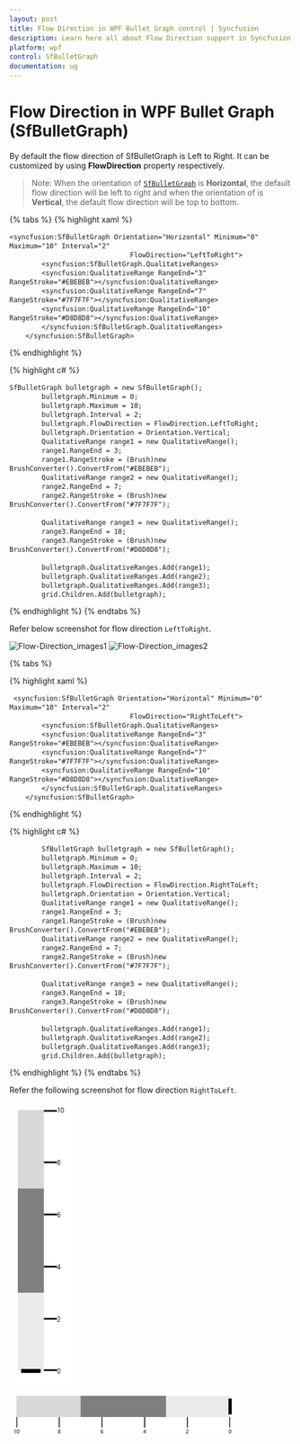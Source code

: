 ```yaml
---
layout: post
title: Flow Direction in WPF Bullet Graph control | Syncfusion
description: Learn here all about Flow Direction support in Syncfusion WPF Bullet Graph (SfBulletGraph) control and more.
platform: wpf
control: SfBulletGraph
documentation: ug
---
```


# Flow Direction in WPF Bullet Graph (SfBulletGraph)

By default the flow direction of SfBulletGraph is Left to Right. It can be customized by using **FlowDirection** property respectively.

>Note: When the orientation of [`SfBulletGraph`](https://help.syncfusion.com/cr/wpf/Syncfusion.UI.Xaml.BulletGraph.SfBulletGraph.html) is **Horizontal**, the default flow direction will be left to right and when the orientation of is **Vertical**, the default flow direction will be top to bottom.

{% tabs %}
{% highlight xaml %}

    <syncfusion:SfBulletGraph Orientation="Horizontal" Minimum="0" Maximum="10" Interval="2"
                                  FlowDirection="LeftToRight">
            <syncfusion:SfBulletGraph.QualitativeRanges>
            <syncfusion:QualitativeRange RangeEnd="3" RangeStroke="#EBEBEB"></syncfusion:QualitativeRange>
            <syncfusion:QualitativeRange RangeEnd="7" RangeStroke="#7F7F7F"></syncfusion:QualitativeRange>
            <syncfusion:QualitativeRange RangeEnd="10" RangeStroke="#D8D8D8"></syncfusion:QualitativeRange>
            </syncfusion:SfBulletGraph.QualitativeRanges>
        </syncfusion:SfBulletGraph>
{% endhighlight %}

{% highlight c# %}

    SfBulletGraph bulletgraph = new SfBulletGraph();
            bulletgraph.Minimum = 0;
            bulletgraph.Maximum = 10;
            bulletgraph.Interval = 2;
            bulletgraph.FlowDirection = FlowDirection.LeftToRight;
            bulletgraph.Orientation = Orientation.Vertical;
            QualitativeRange range1 = new QualitativeRange();
            range1.RangeEnd = 3;
            range1.RangeStroke = (Brush)new BrushConverter().ConvertFrom("#EBEBEB");
            QualitativeRange range2 = new QualitativeRange();
            range2.RangeEnd = 7;
            range2.RangeStroke = (Brush)new BrushConverter().ConvertFrom("#7F7F7F");

            QualitativeRange range3 = new QualitativeRange();
            range3.RangeEnd = 10;
            range3.RangeStroke = (Brush)new BrushConverter().ConvertFrom("#D8D8D8");

            bulletgraph.QualitativeRanges.Add(range1);
            bulletgraph.QualitativeRanges.Add(range2);
            bulletgraph.QualitativeRanges.Add(range3);
            grid.Children.Add(bulletgraph);

{% endhighlight %}
{% endtabs %}

Refer below screenshot for flow direction `LeftToRight`.

![Flow-Direction_images1](Flow-Direction_images/Flow-Direction_img1.jpeg)
![Flow-Direction_images2](Flow-Direction_images/Flow-Direction_img2.jpeg)


{% tabs %}

{% highlight xaml %}

     <syncfusion:SfBulletGraph Orientation="Horizontal" Minimum="0" Maximum="10" Interval="2"
                                  FlowDirection="RightToLeft">
            <syncfusion:SfBulletGraph.QualitativeRanges>
            <syncfusion:QualitativeRange RangeEnd="3" RangeStroke="#EBEBEB"></syncfusion:QualitativeRange>
            <syncfusion:QualitativeRange RangeEnd="7" RangeStroke="#7F7F7F"></syncfusion:QualitativeRange>
            <syncfusion:QualitativeRange RangeEnd="10" RangeStroke="#D8D8D8"></syncfusion:QualitativeRange>
            </syncfusion:SfBulletGraph.QualitativeRanges>
        </syncfusion:SfBulletGraph>

{% endhighlight %}

{% highlight c# %}

            SfBulletGraph bulletgraph = new SfBulletGraph();
            bulletgraph.Minimum = 0;
            bulletgraph.Maximum = 10;
            bulletgraph.Interval = 2;
            bulletgraph.FlowDirection = FlowDirection.RightToLeft;
            bulletgraph.Orientation = Orientation.Vertical;
            QualitativeRange range1 = new QualitativeRange();
            range1.RangeEnd = 3;
            range1.RangeStroke = (Brush)new BrushConverter().ConvertFrom("#EBEBEB");
            QualitativeRange range2 = new QualitativeRange();
            range2.RangeEnd = 7;
            range2.RangeStroke = (Brush)new BrushConverter().ConvertFrom("#7F7F7F");

            QualitativeRange range3 = new QualitativeRange();
            range3.RangeEnd = 10;
            range3.RangeStroke = (Brush)new BrushConverter().ConvertFrom("#D8D8D8");

            bulletgraph.QualitativeRanges.Add(range1);
            bulletgraph.QualitativeRanges.Add(range2);
            bulletgraph.QualitativeRanges.Add(range3);
            grid.Children.Add(bulletgraph);

{% endhighlight %}
{% endtabs %}


Refer the following screenshot for flow direction `RightToLeft`.

![Flow-Direction_images2](Flow-Direction_images/RTL_Vertical.png)
![Flow-Direction_images1](Flow-Direction_images/RTL_Horizontal.png)

